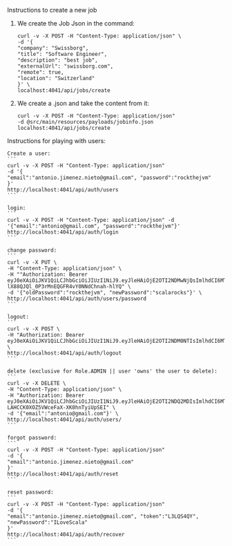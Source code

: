 Instructions to create a new job

1. We create the Job Json in the command:
    ```
    curl -v -X POST -H "Content-Type: application/json" \
    -d '{
    "company": "Swissborg",
    "title": "Software Engineer",
    "description": "best job",
    "externalUrl": "swissborg.com",
    "remote": true,
    "location": "Switzerland"
    }' \
    localhost:4041/api/jobs/create
    ```

2. We create a .json and take the content from it: 
    ```
    curl -v -X POST -H "Content-Type: application/json" 
    -d @src/main/resources/payloads/jobinfo.json 
    localhost:4041/api/jobs/create
    ```

Instructions for playing with users:

    Create a user:
    ```
    curl -v -X POST -H "Content-Type: application/json" 
    -d '{
    "email":"antonio.jimenez.nieto@gmail.com", "password":"rockthejvm"
    }' 
    http://localhost:4041/api/auth/users
    ```

    login: 
    ```
    curl -v -X POST -H "Content-Type: application/json" -d '{"email":"antonio@gmail.com", "password":"rockthejvm"}' http://localhost:4041/api/auth/login
    ```

    change password:
    ```
    curl -v -X PUT \
    -H "Content-Type: application/json" \
    -H ""Authorization: Bearer eyJ0eXAiOiJKV1QiLCJhbGciOiJIUzI1NiJ9.eyJleHAiOjE2OTI2NDMwNjQsImlhdCI6MTY5MjU1NjY2NCwianRpIjoiODgyODk2YTFhNmE0NTMzNDgwM2E0OTgwYjBhN2MwMmIifQ.79aty-lX88QJQl_0P3rMnEQGFR4vY0NNdChnah-hlYQ" \
    -d '{"oldPassword":"rockthejvm", "newPassword":"scalarocks"}' \
    http://localhost:4041/api/auth/users/password
    ```    

    logout:
    ```
    curl -v -X POST \
    -H "Authorization: Bearer eyJ0eXAiOiJKV1QiLCJhbGciOiJIUzI1NiJ9.eyJleHAiOjE2OTI2NDM0NTIsImlhdCI6MTY5MjU1NzA1MiwianRpIjoiYWQxNjIyOTIwODk4NjUzZGQxYTdmNzQ5NDZkMDQ2M2QifQ.HCgG22fE8tzZIBRMtzDVatW9qCIaMzPsTHD1_amCYyw" \
    http://localhost:4041/api/auth/logout
    ```

    delete (exclusive for Role.ADMIN || user 'owns' the user to delete):
    ```
    curl -v -X DELETE \
    -H "Content-Type: application/json" \
    -H "Authorization: Bearer eyJ0eXAiOiJKV1QiLCJhbGciOiJIUzI1NiJ9.eyJleHAiOjE2OTI2NDQ2MDIsImlhdCI6MTY5MjU1ODIwMiwianRpIjoiNzdjNWJkMWNiMmE4NTA4OGQ4NjQ0NjIwOGVjYWVjNzcifQ.ts2dxra876-LAHCCK0XOZ5VWceFaX-XK0hnTyiUpSEI" \
    -d '{"email":"antonio@gmail.com"}' \
    http://localhost:4041/api/auth/users/
    ```

    forgot password: 
    ```
    curl -v -X POST -H "Content-Type: application/json" 
    -d '{
    "email":"antonio.jimenez.nieto@gmail.com"
    }' 
    http://localhost:4041/api/auth/reset
    ```

    reset password: 
    ```
    curl -v -X POST -H "Content-Type: application/json" 
    -d '{
    "email":"antonio.jimenez.nieto@gmail.com", "token":"L3LQS4QY", "newPassword":"ILoveScala"
    }' 
    http://localhost:4041/api/auth/recover    
    ```



